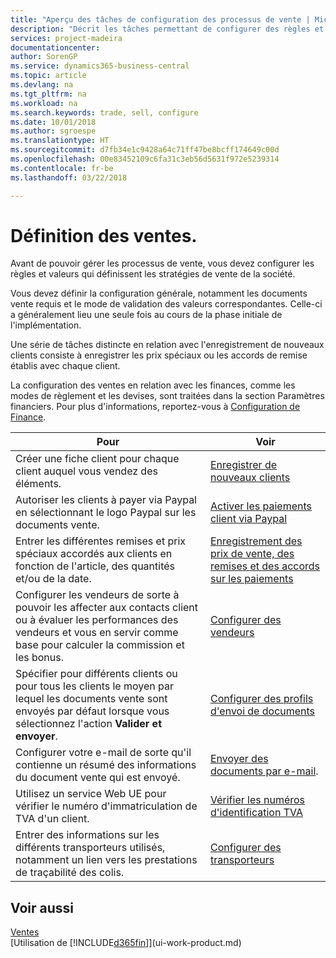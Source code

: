 ```yaml
---
title: "Aperçu des tâches de configuration des processus de vente | Microsoft Docs"
description: "Décrit les tâches permettant de configurer des règles et des valeurs pour définir vos stratégies et vos processus de vente."
services: project-madeira
documentationcenter: 
author: SorenGP
ms.service: dynamics365-business-central
ms.topic: article
ms.devlang: na
ms.tgt_pltfrm: na
ms.workload: na
ms.search.keywords: trade, sell, configure
ms.date: 10/01/2018
ms.author: sgroespe
ms.translationtype: HT
ms.sourcegitcommit: d7fb34e1c9428a64c71ff47be8bcff174649c00d
ms.openlocfilehash: 00e83452109c6fa31c3eb56d5631f972e5239314
ms.contentlocale: fr-be
ms.lasthandoff: 03/22/2018

---
```

# <a name="setting-up-sales"></a>Définition des ventes.
Avant de pouvoir gérer les processus de vente, vous devez configurer les règles et valeurs qui définissent les stratégies de vente de la société.

Vous devez définir la configuration générale, notamment les documents vente requis et le mode de validation des valeurs correspondantes. Celle-ci a généralement lieu une seule fois au cours de la phase initiale de l'implémentation.

Une série de tâches distincte en relation avec l'enregistrement de nouveaux clients consiste à enregistrer les prix spéciaux ou les accords de remise établis avec chaque client.

La configuration des ventes en relation avec les finances, comme les modes de règlement et les devises, sont traitées dans la section Paramètres financiers. Pour plus d'informations, reportez-vous à [Configuration de Finance](finance-setup-finance.md).

| Pour | Voir |
| --- | --- |
| Créer une fiche client pour chaque client auquel vous vendez des éléments. |[Enregistrer de nouveaux clients](sales-how-register-new-customers.md) |
| Autoriser les clients à payer via Paypal en sélectionnant le logo Paypal sur les documents vente. |[Activer les paiements client via Paypal](sales-how-enable-payment-service-extensions.md) |
| Entrer les différentes remises et prix spéciaux accordés aux clients en fonction de l'article, des quantités et/ou de la date. |[Enregistrement des prix de vente, des remises et des accords sur les paiements](sales-how-record-sales-price-discount-payment-agreements.md) |
| Configurer les vendeurs de sorte à pouvoir les affecter aux contacts client ou à évaluer les performances des vendeurs et vous en servir comme base pour calculer la commission et les bonus. |[Configurer des vendeurs](sales-how-setup-salespeople.md) |
| Spécifier pour différents clients ou pour tous les clients le moyen par lequel les documents vente sont envoyés par défaut lorsque vous sélectionnez l'action **Valider et envoyer**. |[Configurer des profils d'envoi de documents](sales-how-setup-document-send-profiles.md) |
| Configurer votre e-mail de sorte qu'il contienne un résumé des informations du document vente qui est envoyé. |[Envoyer des documents par e-mail](ui-how-send-documents-email.md). |
|Utilisez un service Web UE pour vérifier le numéro d'immatriculation de TVA d'un client.|[Vérifier les numéros d'identification TVA](finance-setup-vat.md)|
|Entrer des informations sur les différents transporteurs utilisés, notamment un lien vers les prestations de traçabilité des colis.|[Configurer des transporteurs](sales-how-to-set-up-shipping-agents.md)|

## <a name="see-also"></a>Voir aussi
[Ventes](sales-manage-sales.md)  
[Utilisation de [!INCLUDE[d365fin](includes/d365fin_md.md)]](ui-work-product.md)

